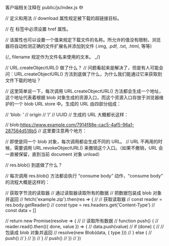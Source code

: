 客户端相关注释在 public/js/index.js 中

// 定义和用法
// download 属性规定被下载的超链接目标。

// 在 <a> 标签中必须设置 href 属性。

// 该属性也可以设置一个值来规定下载文件的名称。所允许的值没有限制，浏览器将自动检测正确的文件扩展名并添加到文件 (.img, .pdf, .txt, .html, 等等)

{/_ <a download="filename"></a>
filename 规定作为文件名来使用的文本。 _/}

// URL.createObjectURL() 做了什么？
// 问题看起来是解决了，但是有人可能会问：URL.createObjectURL() 方法到底做了什么，为什么我们能通过它来获取到文件下载的地址？

// 这里简单说一下，每次调用 URL.createObjectURL() 方法都会生成一个地址，这个地址代表着根据 blob 对象生成的资源入口，而这个资源入口存放于浏览器维护的一个 blob URL store 中。生成的 URL 由四部分组成：

// ‘blob: ’
// origin
// ‘/’
// UUID
// 生成的 URL 大概都长这样：

// blob:https://www.example.com/7914f88e-cac5-4af5-96a1-287584d518b5
// 这里要注意两个地方：

// 即使是同一个 blob 对象，每次调用都会生成不同的 URL。
// URL 不再用的时候，需要调用 URL.revokeObjectURL() 来撤销这个入口。（如果不撤销，URL 会一直被保留，直到当前 document 对象 unload）

// res.blob() 到底做了什么？

// 每次调用 res.blob() 方法都会执行 “consume body” 动作，“consume body” 的流程大概是这样的：

// 获取字节流的读取器
// 通过读取器读取所有的数据
// 把数据包装成 blob 对象并返回
// fetch('example.zip').then(res => {
// // 获取读取器
// const reader = res.body.getReader()
// const type = res.headers.get('Content-Type')
// const data = []

// return new Promise(resolve => {
// // 读取所有数据
// function push() {
// reader.read().then(({ done, value }) => {
// data.push(value)
// if (done) {
// // 包装成 blob 对象并返回
// resolve(new Blob(data, { type }))
// } else {
// push()
// }
// })
// }
// push()
// })
// })
